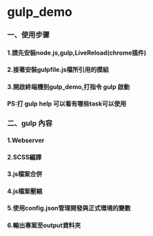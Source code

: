 # gulp_demo
<h3>一、使用步骤</h3>
<h4>1.請先安裝node.js,gulp,LiveReload(chrome插件)</h4>
<h4>2.接著安裝gulpfile.js檔所引用的模組</h4>
<h4>3.開啟終端機到gulp_demo,打指令 gulp 啟動</h4>
<h4>PS:打 gulp help 可以看有哪些task可以使用</h4>


<h3>二、gulp 內容</h3>
<h4>1.Webserver</h4>
<h4>2.SCSS編譯</h4>
<h4>3.js檔案合併</h4>
<h4>4.js檔案壓縮</h4>
<h4>5.使用config.json管理開發與正式環境的變數</h4>
<h4>6.輸出專案至output資料夾</h4>
